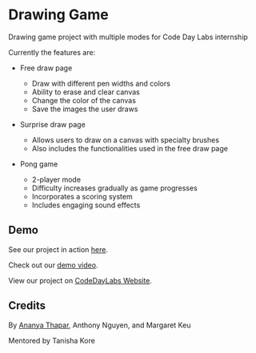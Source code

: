 # Drawing Game
Drawing game project with multiple modes for Code Day Labs internship

Currently the features are:

- Free draw page
  - Draw with different pen widths and colors
  - Ability to erase and clear canvas
  - Change the color of the canvas
  - Save the images the user draws

- Surprise draw page
  - Allows users to draw on a canvas with specialty brushes
  - Also includes the functionalities used in the free draw page

- Pong game
  - 2-player mode
  - Difficulty increases gradually as game progresses
  - Incorporates a scoring system
  - Includes engaging sound effects

## Demo

See our project in action [here](https://drawing-game.athapar24.repl.co/).

Check out our [demo video](https://drive.google.com/file/d/1JuCivRnTjQrWeVL52uFk2Ka7nrIOZtgj/view?usp=sharing).

View our project on [CodeDayLabs Website](https://showcase.codeday.org/project/ckqtyhwvo91771810qu4k1dzse4).


## Credits

By [Ananya Thapar](https://www.linkedin.com/in/ananya-thapar-b79737211/), Anthony Nguyen, and Margaret Keu 


Mentored by Tanisha Kore
